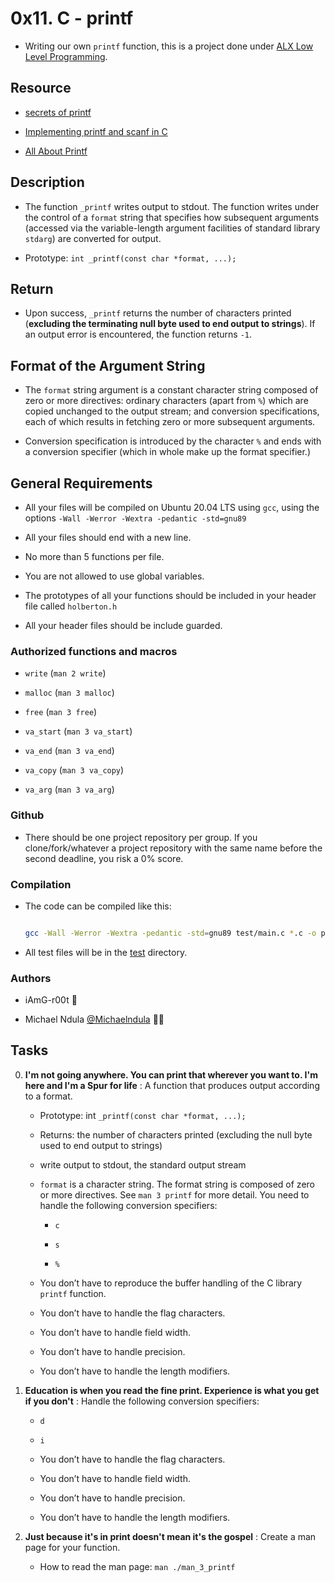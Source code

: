 # 0x11. C - printf 



- Writing our own `printf` function, this is a project done under [ALX Low Level Programming](https://github.com/iAmG-r00t/alx-low_level_programming).



## Resource



- [secrets of printf](https://www.cypress.com/file/54761/download)

- [Implementing printf and scanf in C](https://iq.opengenus.org/how-printf-and-scanf-function-works-in-c-internally/)

- [All About Printf](https://akshatshibu.wordpress.com/2015/07/22/all-about-printf/)




## Description



- The function `_printf` writes output to stdout. The function writes under the control of a `format` string that specifies how subsequent arguments (accessed via the variable-length argument facilities of standard library `stdarg`) are converted for output.



- Prototype: `int _printf(const char *format, ...);`



## Return



- Upon success, `_printf` returns the number of characters printed (**excluding the terminating null byte used to end output to strings**). If an output error is encountered, the function returns `-1`.



## Format of the Argument String



- The `format` string argument is a constant character string composed of zero or more directives: ordinary characters (apart from `%`) which are copied unchanged to the output stream; and conversion specifications, each of which results in fetching zero or more subsequent arguments.

- Conversion specification is introduced by the character `%` and ends with a conversion specifier (which in whole make up the format specifier.)



## General Requirements



- All your files will be compiled on Ubuntu 20.04 LTS using `gcc`, using the options `-Wall -Werror -Wextra -pedantic -std=gnu89`

- All your files should end with a new line.

- No more than 5 functions per file.

- You are not allowed to use global variables.

- The prototypes of all your functions should be included in your header file called `holberton.h`

- All your header files should be include guarded.



### Authorized functions and macros



- `write` (`man 2 write`)

- `malloc` (`man 3 malloc`)

- `free` (`man 3 free`)

- `va_start` (`man 3 va_start`)

- `va_end` (`man 3 va_end`)

- `va_copy` (`man 3 va_copy`)

- `va_arg` (`man 3 va_arg`)



### Github



- There should be one project repository per group. If you clone/fork/whatever a project repository with the same name before the second deadline, you risk a 0% score.



### Compilation



- The code can be compiled like this:

	```sh

	gcc -Wall -Werror -Wextra -pedantic -std=gnu89 test/main.c *.c -o print

	```

- All test files will be in the [test](./test) directory.





### Authors



- iAmG-r00t 👾

- Michael Ndula [@Michaelndula](https://github.com/Michaelndula) 👨‍💻





## Tasks



0. **I'm not going anywhere. You can print that wherever you want to. I'm here and I'm a Spur for life** : A function that produces output according to a format.

	- Prototype: int `_printf(const char *format, ...);`

	- Returns: the number of characters printed (excluding the null byte used to end output to strings)

	- write output to stdout, the standard output stream

	- `format` is a character string. The format string is composed of zero or more directives. See `man 3 printf` for more detail. You need to handle the following conversion specifiers:

		- `c`

		- `s`

		- `%`

	- You don’t have to reproduce the buffer handling of the C library `printf` function.

	- You don’t have to handle the flag characters.

	- You don’t have to handle field width.

	- You don’t have to handle precision.

	- You don’t have to handle the length modifiers.



1. **Education is when you read the fine print. Experience is what you get if you don't** : Handle the following conversion specifiers:

	- `d`

	- `i`

	- You don’t have to handle the flag characters.

	- You don’t have to handle field width.

	- You don’t have to handle precision.

	- You don’t have to handle the length modifiers.



2. **Just because it's in print doesn't mean it's the gospel** : Create a man page for your function.

	- How to read the man page: `man ./man_3_printf`
